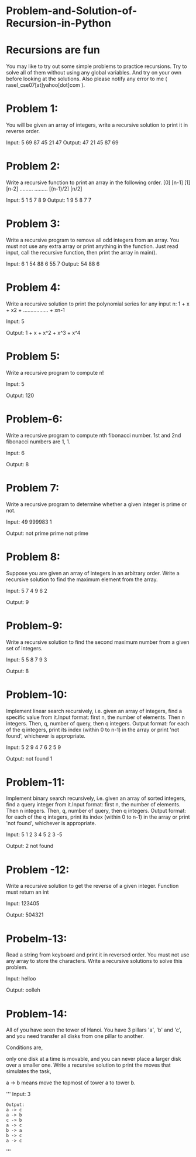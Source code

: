 # Problem-and-Solution-of-Recursion-in-Python

# Recursions are fun

You may like to try out some simple problems to practice recursions. Try to solve all of them without using any global variables. And try on your own before looking at the solutions. Also please notify any error to me ( rasel_cse07[at]yahoo[dot]com ).

# Problem 1:

You will be given an array of integers, write a recursive solution to print it in reverse order.


Input:
5
69 87 45 21 47
Output:
47 21 45 87 69

# Problem 2:

Write a recursive function to print an array in the following order.
[0] [n-1]
[1] [n-2]
.........
.........
[(n-1)/2] [n/2]


Input:
5
1 5 7 8 9
Output:
1 9
5 8
7 7

# Problem 3:

Write a recursive program to remove all odd integers from an array. You must not use any extra array or print anything in the function. Just read input, call the recursive function, then print the array in main().


Input:
6
1 54 88 6 55 7
Output:
54 88 6

# Problem 4:

Write a recursive solution to print the polynomial series for any input n:
1 + x + x2 + ................. + xn-1


Input:
5

Output:
1 + x + x^2 + x^3 + x^4



# Problem 5:

Write a recursive program to compute n!


Input:
5

Output:
120


# Problem-6:

Write a recursive program to compute nth fibonacci number. 1st and 2nd fibonacci numbers are 1, 1.

Input:
6

Output:
8



# Problem 7:

Write a recursive program to determine whether a given integer is prime or not.


Input:
49
999983
1

Output:
not prime
prime
not prime


# Problem 8:

Suppose you are given an array of integers in an arbitrary order. Write a recursive solution to find the maximum element from the array.


Input:
5
7 4 9 6 2

Output:
9


# Problem-9:

Write a recursive solution to find the second maximum number from a given set of integers.

Input:
5
5 8 7 9 3

Output:
8


# Problem-10:

Implement linear search recursively, i.e. given an array of integers, find a specific value from it.Input format: first n, the number of elements. 
Then n integers. Then, q, number of query, then q integers. Output format: for each of the q integers, print its index (within 0 to n-1) in the array or print 'not found', whichever is appropriate.

Input:
5
2 9 4 7 6
2
5 9

Output:
not found
1

# Problem-11:

Implement binary search recursively, i.e. given an array of sorted integers, find a query integer from it.Input format: first n, the number of elements. Then n integers. Then, q, number of query, then q integers. Output format: for each of the q integers, print its index (within 0 to n-1) 
in the array or print 'not found', whichever is appropriate.

Input:
5
1 2 3 4 5
2
3 -5

Output:
2
not found

# Problem -12:

Write a recursive solution to get the reverse of a given integer. Function must return an int


Input:
123405

Output:
504321

# Probelm-13:

Read a string from keyboard and print it in reversed order. You must not use any array to store the characters. Write a recursive solutions to solve this problem.

Input:
helloo

Output:
oolleh

# Problem-14:

All of you have seen the tower of Hanoi. You have 3 pillars 'a', 'b' and 'c', and you need transfer all 
disks from one pillar to another. 

Conditions are, 

only one disk at a time is movable, and you can never place a 
larger disk over a smaller one. 
Write a recursive solution to print the moves that simulates the task,

a -> b means move the topmost of tower a to tower b.

'''
    Input:
    3

    Output:
    a -> c
    a -> b
    c -> b
    a -> c
    b -> a
    b -> c
    a -> c
'''

